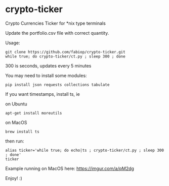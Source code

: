 # crypto-ticker
Crypto Currencies Ticker for *nix type terminals

Update the portfolio.csv file with correct quantity.

Usage:

```
git clone https://github.com/fabiop/crypto-ticker.git
while true; do crypto-ticker/ct.py ; sleep 300 ; done
```

300 is seconds, updates every 5 minutes 


You may need to install some modules:
```
pip install json requests collections tabulate
```

If you want timestamps, install ts, ie 

on Ubuntu
```
apt-get install moreutils
```

on MacOS 
```
brew install ts
```

then run:

```
alias ticker='while true; do echo|ts ; crypto-ticker/ct.py ; sleep 300 ; done'
ticker
```

Example running on MacOS here: https://imgur.com/a/pM2dg

Enjoy! :)
